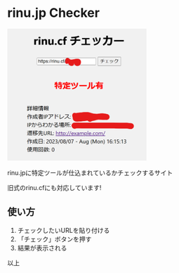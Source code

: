 
# rinu.jp Checker

<img src="./img/desc.png" height=300px></img>

rinu.jpに特定ツールが仕込まれているかチェックするサイト

旧式のrinu.cfにも対応しています!

## 使い方

1. チェックしたいURLを貼り付ける
2. 「チェック」ボタンを押す
3. 結果が表示される

以上
